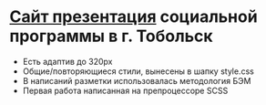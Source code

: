 # [Сайт презентация](https://alexlancev.github.io/progorod/) социальной программы в г. Тобольск

- Есть адаптив до 320px
- Общие/повторяющиеся стили, вынесены в шапку style.css
- В написаний разметки использовалась методология БЭМ
- Первая работа написанная на препроцессоре SCSS
